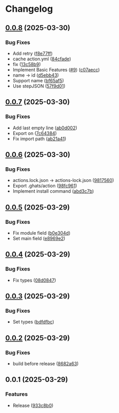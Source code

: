# Changelog

## [0.0.8](https://github.com/koki-develop/ghats/compare/v0.0.7...v0.0.8) (2025-03-30)


### Bug Fixes

* Add retry ([f8e77ff](https://github.com/koki-develop/ghats/commit/f8e77ff96fe42ab11bfd8d2806faeda0194336c8))
* cache action.yml ([84cfade](https://github.com/koki-develop/ghats/commit/84cfade0e4afa3315e10d4b6a8d1241269887a1b))
* fix ([13c58b9](https://github.com/koki-develop/ghats/commit/13c58b9617979537a4fb6ce70c911b54ffb3744e))
* Implement Basic Features ([#9](https://github.com/koki-develop/ghats/issues/9)) ([c07aecc](https://github.com/koki-develop/ghats/commit/c07aecc01e45ad5b938fe823b8e4838a75fd7e44))
* name -&gt; id ([d5ebb43](https://github.com/koki-develop/ghats/commit/d5ebb431e3b3c4ded2d2349651c2d2e2640a8f11))
* Support name ([bf65af5](https://github.com/koki-develop/ghats/commit/bf65af5d26492dc91b01ff26c996c126eef253a7))
* Use stepJSON ([57f9d01](https://github.com/koki-develop/ghats/commit/57f9d01fc7de7402b94ae8177e66d473d2303cb7))

## [0.0.7](https://github.com/koki-develop/ghats/compare/v0.0.6...v0.0.7) (2025-03-30)


### Bug Fixes

* Add last empty line ([ab0d002](https://github.com/koki-develop/ghats/commit/ab0d0027ee113b06e68e69de4b4e5aa6723be42a))
* Export on ([7c64384](https://github.com/koki-develop/ghats/commit/7c64384eef48dce388dcb5212d270d5e4b9df1f6))
* Fix import path ([ab21a41](https://github.com/koki-develop/ghats/commit/ab21a41abc0833acc28941d9ceee3f083cf040b5))

## [0.0.6](https://github.com/koki-develop/ghats/compare/v0.0.5...v0.0.6) (2025-03-30)


### Bug Fixes

* actions.lock.json -&gt; actions-lock.json ([9817560](https://github.com/koki-develop/ghats/commit/98175603f4eac3e8f919172a07eeb62fdf65250b))
* Export .ghats/action ([98fc961](https://github.com/koki-develop/ghats/commit/98fc961dc10652c686e0c61f3bfe00f9982a120b))
* Implement install command ([abd3c7b](https://github.com/koki-develop/ghats/commit/abd3c7bd034b6655d30b17eeaea8ed12eb288afb))

## [0.0.5](https://github.com/koki-develop/ghats/compare/v0.0.4...v0.0.5) (2025-03-29)


### Bug Fixes

* Fix module field ([b0e304d](https://github.com/koki-develop/ghats/commit/b0e304de941a5711bff958d6b9283ca5940d2746))
* Set main field ([e8969e2](https://github.com/koki-develop/ghats/commit/e8969e29abfd8159b6be32ac72de7d0a3391c274))

## [0.0.4](https://github.com/koki-develop/ghats/compare/v0.0.3...v0.0.4) (2025-03-29)


### Bug Fixes

* Fix types ([08d0847](https://github.com/koki-develop/ghats/commit/08d084706ef7b683972280dab5bd0cfeecba041e))

## [0.0.3](https://github.com/koki-develop/ghats/compare/v0.0.2...v0.0.3) (2025-03-29)


### Bug Fixes

* Set types ([bdfdfbc](https://github.com/koki-develop/ghats/commit/bdfdfbc3e70ee2d6bc6e67e321e8c75cddb4c4f5))

## [0.0.2](https://github.com/koki-develop/ghats/compare/v0.0.1...v0.0.2) (2025-03-29)


### Bug Fixes

* build before release ([8682a63](https://github.com/koki-develop/ghats/commit/8682a632c9c5bc176bbe64c72d814bd949a39993))

## 0.0.1 (2025-03-29)


### Features

* Release ([933c8b0](https://github.com/koki-develop/ghats/commit/933c8b0d534374f48c0b5052ab8f9e636170a278))
